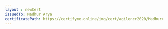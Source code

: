 ```yaml
--- 
layout : newCert 
issuedTo: Madhur Arya 
certificatePath: https://certifyme.online/img/cert/agilencr2020/MadhurArya_b0c8c.png
--- 
```

